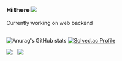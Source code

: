 <h3>Hi there <img src='https://user-images.githubusercontent.com/60972528/230510615-778a3118-648c-446d-aa2b-cc3522541a02.gif'/></h3>
<div>
Currently working on web backend 
</div>
<br/>

![Anurag's GitHub stats](https://github-readme-stats.vercel.app/api?username=sjsage522&show_icons=true&theme=dracula)
[![Solved.ac Profile](http://mazassumnida.wtf/api/v2/generate_badge?boj=smjage522)](https://solved.ac/smjage522/)

<span>
<img src="https://hits.seeyoufarm.com/api/count/incr/badge.svg?url=https%3A%2F%2Fgithub.com%2Fsjsage522&count_bg=%2379C83D&title_bg=%23555555&icon=&icon_color=%23E7E7E7&title=hits&edge_flat=false"/>
<a href="https://jundolblog.com/"><img src="http://img.shields.io/badge/-Blog-655ced?style=flat&logo=github&link=https://alpox.kr" style="height : auto; margin-left : 10px; margin-right : 10px;"/></a>
</span>
